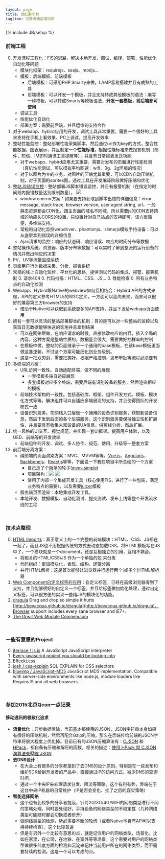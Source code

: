 ```yaml
---
layout: page
title: 西红那个柿
tagline: 记录点滴前端知识
---
```

{% include JB/setup %}





### 前端工程

0. 开发流程工程化：[FIS](http://fis.baidu.com)的思路，解决本地开发、调试、编译、部署、性能优化自动化等问题
    * 模块化框架：requirejs、seajs、modjs...
    * 模板：后端模板、前端模板
        * 后端模板：可采用PHP Smarty来做，LAMP容易搭建并且有成熟的工具
        * 前端模板：可以开发一个模板，并且支持转成其他模板的语法：编写一种模板，可以转成Smarty等模板语法，**开发一套模板，前后端都可使用**
    * 调试工具
    * 性能优化自动化
    * 部署方案：需要前后端，并且运维的支持合作
1. 对于webapp、hybird应用的开发，调试工具非常重要，需要一个很好的工具来支持在手机上看效果、PC上调试，提高开发效率
1. 整站性能监控：整站部署性能采集脚本，然后通过url作为key的方式，整合性能数据，图表展示，并且制定一个**性能标准**，根据性能标准来做报警机制（邮件、短信、IM即时通讯工具提醒等），并且有日常报表发送功能
    * 对于webapp、hybird应用尤其重要，需要对发布的页面进行性能检测（真机性能测试、可以模拟平均网速：wifi、3g、2g环境的情况）
    * 对于以图片为主的业务，对图片的压缩尤其重要，可以CDN自动压缩机制，对于页面的sprites图，通过工具在开发编译阶段做好压缩和优化
2. [整站JS错误监控](http://blog.newrelic.com/2014/03/13/javascript-error-reporting-ajax-timing-new-relic)：整站部署JS脚本错误监控，并且有报警机制（在指定的时间段内报错数量达到限制数量）， ![](http://gtms02.alicdn.com/tps/i2/TB1KJGJGXXXXXbUapXXXGNj1FXX-1286-697.jpg)
    * window.onerror方案：如果要支持获取到脚本出错的详细信息：error message, stack trace, browser version, user agent string, url，一般静态资源都会CDN化，跟主页面的域名不同域，所以需要js的CDN支持跨域的响应头CORS的设置，只设置针对自己站点的支持即可，该方案简便，多终端支持。
    * 常规的自动化监控webdriver、phantomjs、slimerjs模拟手持设备：可以从底层拿到错误的详细信息
    * Ajax请求的监控：响应的状态码、响应错误、响应的时间分布等数据
3. 整站操作系统、浏览器、版本分布等数据：可以实时了解到整张的运行设备的情况并做出响应的决策
4. PV、UV等流量监控系统
5. 页面用户行为数据采集、分析、报表系统
3. 常规的线上自动化监控：平台化的思路，提供测试代码的集成、报警、报表机制
    0. 请求404
    0. 代码扫描：HTML、CSS、JS...
    0. 性能检查
    0. 带有业务特点的自动化检测
4. Webapp、Hybird跟Native的webview如何互相结合：Hybird API的方式来做，API的定义参考HTML5的W3C定义，一方面可以面向未来，而来可以很好的兼容第三方browser的支持
    * 借助于Native可以获取到系统更多的API支持，并且下发给webapp页面使用
5. 拥有一套可以灵活的整站部署脚本的机制：目的是可以对一些整站的监控以及获取日志数据能够快速的实施并且拿到结果
    * 可以在网络层做，在响应请求的时候，直接修改响应的内容，插入全局的内容。这种方案是整站性质的，数据量会很大，需要做好抽样率的控制
    * 在模板中做，整站的页面继承于一个通用的base模板，在该base模板里面做这套逻辑。不过这个方案可能细化到业务级别。
    * 这是一把双刃剑，需要把握好，权限严格控制，发布审批等流程必须要有
0. 多终端的方案：
    * URL访问一致性。自动适配终端，做不同的展现
        * 一套模板多端自适应展现
        * 多套模板对应多个终端，需要后端有识别设备的服务，然后渲染相应的模板
    * 前端技术架构的一致性。包括基础库、框架、组件开发方式、模板、模块化方式等等，解决组件可以自适应多端展现的支持，并且使得团队的开发模式一致
    * 设备识别服务。在网络入口层做一个通用的设备识别服务，获取到设备信息，然后下发到后面的各个后端服务，这个识别服务要保持独立性和扩展性，并且要具有收集未知设备的UA信息，供离线分析，然后扩展。
0. 统一风格的UI交互、视觉规范，并实现一套UI框架。提高用户体验，以及UED、前端等的开发效率
    * 前端组件的开发、调试、多人协作、规范、使用、升级等一整套方案
1. 前后端分离方案：
    * 纯前端的页面渲染方案：MVC、MVVM等等，[Vue.js](http://vuejs.org/)、[Angularjs](http://angularjs.org/)、[Backbonejs](http://backbonejs.org/)、[Reactjs](https://facebook.github.io/react/)等等，下面说一下我在项目中所总结的一个方案：
        * 自己造了个简单的轮子([mvm-simple](https://github.com/supersha/mvvm-simple))
        * 项目架构：![](http://gtms01.alicdn.com/tps/i1/TB1ejHAHpXXXXXGaXXXfUQMIVXX-993-406.png) ![](http://gtms04.alicdn.com/tps/i4/TB1PSUtHpXXXXbpaXXXHmZl1VXX-642-517.png)
        * 使用了内部一个集成开发工具（核心使用FIS，进行了一些包装，满足业务特点的需要），以及需要[juicer](http://juicer.name)模板
    * 服务端页面渲染：本地集成开发工具。
    * 本地开发、数据模拟、自动化测试、提交测试、发布上线等整个开发流水线的工程
  
<br>

### 技术点整理

0. [HTML Imports](http://www.html5rocks.com/zh/tutorials/webcomponents/imports/)：真正意义上的一个完整的前端模块：HTML、CSS、JS都在一起了，而且JS也不用根据传统的方式去动态加载CSS，将HTML模板写在JS中了，一个模块就是一个document，还是互相独立的引用，互相不耦合。
    * 将相关的HTML/CSS/JS 作为一个单独的包 来分发
    * 代码组织：更加模块化，表现、结构、逻辑分离
    * 并行HTML解析：这是首次能够让浏览器并行运行两个(或多个)HTML解析器
0. [Web Component自定义标签的应用](http://developer.telerik.com/featured/web-components-ready-production)：自定义标签，已经在高级浏览器得到了支持，并且能够很好的自定义一个标签，并且给标签做初始化处理，通过自定义标签，可以很方便的实现一些纯JS的模块化的功能。
1. [dragula](https://github.com/bevacqua/dragula) Drag and drop so simple it hurts 
[http://bevacqua.github.io/dragula](http://bevacqua.github.io/dragula)，Browser support includes every sane browser and IE7+.
0. [The Great Web Module Compendium](http://ponyfoo.com/articles/great-web-module-compendium)

<br>

### 一些有意思的Project

0. [jterrace / js.js](https://github.com/jterrace/js.js/) A JavaScript JavaScript interpreter
0. [Every javascript project you should be looking into](http://www.javascriptoo.com/)
0. [Effeckt.css](http://h5bp.github.io/Effeckt.css/)
0. [josh / css-explain](https://github.com/josh/css-explain) SQL EXPLAIN for CSS selectors
0. [blueimp / JavaScript-MD5](https://github.com/blueimp/JavaScript-MD5) JavaScript MD5 implementation. Compatible with server-side environments like node.js, module loaders like RequireJS and all web browsers.

<br>

### 参加2015北京Qcon一点记录

#### 移动通讯的极致化追求

* **流量优化**：异步数据传输，当前基本都使用的JSON，JSON字符串本身如果有很好的压缩机制，然后再配合Gzip的压缩，那么在后端传给前端的JSON字符串将很大程度上优化掉。目前已有的JSON压缩算法有：[CJSON](http://blogs.longwin.com.tw/wordpress/cjson.js) 和 [HPack](https://github.com/WebReflection/json.hpack)，都自备有压缩和解压的函数。相关的描述：[使用 HPack 與 CJSON 演算法來壓縮 JSON](http://blog.longwin.com.tw/2011/07/json-compress-hpack-cjson-algorithm-2011/)
* **去DNS设计**：
    * 在大会上有很多的分享都提到了去DNS的设计原则，特别是在一些发布和维护SDK给到开发者的产品中，直接通过IP的访问方式，减少DNS的查询时间。
    * 通过一个中央IP来处理请求分发、限流等策略。这个有利有弊，弊端在于这台中央IP机器的日常维护（IP是否会变化、挂了之后的容灾策略）
* **智能选择网络**
    * 这个也有比较多的分享者提及，针对2G/3G/4G/WIFI的网络类型进行不同的策略处理，同时要处理好，手持设备的网络类型的不稳定性（几种网络类型可能随时都会切换或者断开）
    * 做网络类型的检测，势必需要不断的轮询（或者Native本身有API可以支持持续检查），这个比较普遍
    * 但是有另外一个比较有意思的点，就是记住用户的网络类型，场景化。比如在家里，在公司，在地铁、在室外等等场景，这个需要对用户的网络类型做很多纬度方面的检测和沉淀来记住当前用户所在的网络类型，而不需要持续的检测。这是一个可以考虑的点。


